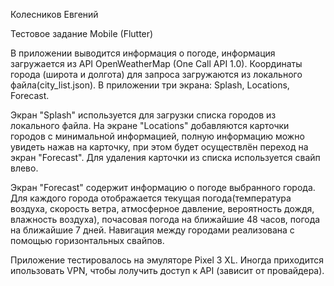 Колесников Евгений

Тестовое задание Mobile (Flutter)

В приложении выводится информация о погоде, информация загружается из API OpenWeatherMap (One Call API 1.0). Координаты города (широта и долгота) для запроса загружаются из локального файла(city_list.json). В приложении три экрана: Splash, Locations, Forecast.

Экран "Splash" используется для загрузки списка городов из локального файла.
На экране "Locations" добавляются карточки городов с минимальной информацией, полную информацию можно увидеть нажав на карточку, при этом будет осуществлён переход на экран "Forecast". Для удаления карточки из списка используется свайп влево.

Экран "Forecast" содержит информацию о погоде выбранного города. Для каждого города отображается текущая погода(температура воздуха, скорость ветра, атмосферное давление, вероятность дождя, влажность воздуха), почасовая погода на ближайшие 48 часов, погода на ближайшие 7 дней. Навигация между городами реализована с помощью горизонтальных свайпов.

Приложение тестировалось на эмуляторе Pixel 3 XL. Иногда приходится ипользовать VPN, чтобы лолучить доступ к API (зависит от провайдера).